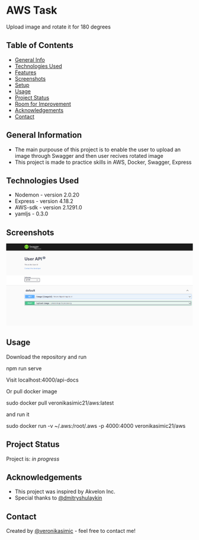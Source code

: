 # AWS Task

Upload image and rotate it for 180 degrees

## Table of Contents

- [General Info](#general-information)
- [Technologies Used](#technologies-used)
- [Features](#features)
- [Screenshots](#screenshots)
- [Setup](#setup)
- [Usage](#usage)
- [Project Status](#project-status)
- [Room for Improvement](#room-for-improvement)
- [Acknowledgements](#acknowledgements)
- [Contact](#contact)

## General Information

- The main purpouse of this project is to enable the user to upload an image through Swagger and then user recives rotated image
- This project is made to practice skills in AWS, Docker, Swagger, Express

## Technologies Used

- Nodemon - version 2.0.20
- Express - version 4.18.2
- AWS-sdk - version 2.1291.0
- yamljs - 0.3.0

## Screenshots

![UI Swagger](./img/screenshot.png)

## Usage

Download the repository and run

npm run serve

Visit localhost:4000/api-docs

Or pull docker image

sudo docker pull veronikasimic21/aws:latest

and run it

sudo docker run -v ~/.aws:/root/.aws -p 4000:4000 veronikasimic21/aws

## Project Status

Project is: _in progress_

## Acknowledgements

- This project was inspired by Akvelon Inc.
- Special thanks to [@dmitryshulaykin](https://github.com/dmitriyqq)

## Contact

Created by [@veronikasimic](https://github.com/veronika-simic) - feel free to contact me!
